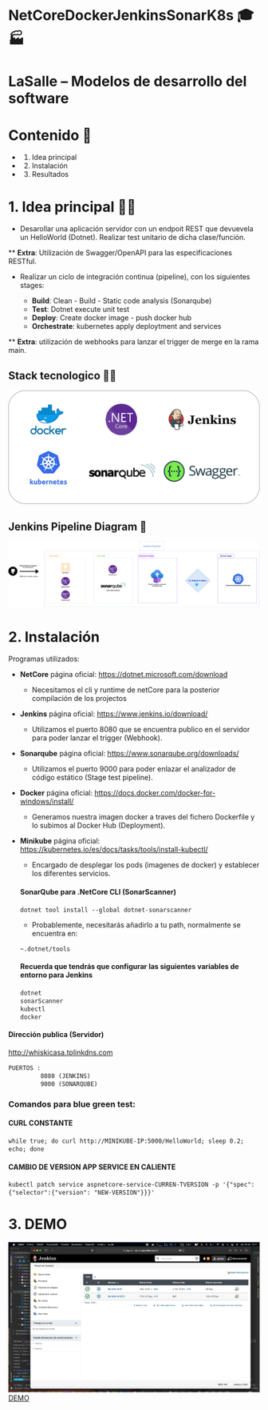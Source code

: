 # NetCoreDockerJenkinsSonarK8s 🎓🏭
# LaSalle – Modelos de desarrollo del software 


# Contenido 📇

* 1. Idea principal
* 2. Instalación 
* 3. Resultados


# 1. Idea principal 🤔💭

* Desarollar una aplicación servidor con un endpoit REST que devuevela un HelloWorld (Dotnet). Realizar test unitario de dicha clase/función.

** **Extra**: Utilización de Swagger/OpenAPI para las especificaciones RESTful.

* Realizar un ciclo de integración continua (pipeline), con los siguientes stages:

  * **Build**: Clean - Build - Static code analysis (Sonarqube)
  * **Test**: Dotnet execute unit test
  * **Deploy**: Create docker image - push docker hub
  * **Orchestrate**: kubernetes apply deploytment and services

** **Extra**: utilización de webhooks para lanzar el trigger de merge en la rama main.

## Stack tecnologico 🧱🔧

![alt text](Images/Stack.png)


## Jenkins Pipeline Diagram 🔄

![alt text](Images/GeneralDiagram.png)

# 2. Instalación 
 Programas utilizados:

* **NetCore** página oficial: https://dotnet.microsoft.com/download
  + Necesitamos el cli y runtime de netCore para la posterior compilación de los projectos
* **Jenkins** página oficial: https://www.jenkins.io/download/
  + Utilizamos el puerto 8080 que se encuentra publico en el servidor para poder lanzar el trigger (Webhook).
* **Sonarqube** página oficial: https://www.sonarqube.org/downloads/ 
  + Utilizamos el puerto 9000 para poder enlazar el analizador de código estático (Stage test pipeline).
* **Docker** página oficial: https://docs.docker.com/docker-for-windows/install/
  + Generamos nuestra imagen docker a traves del fichero Dockerfile y lo subimos al Docker Hub (Deployment).
* **Minikube** página oficial: https://kubernetes.io/es/docs/tasks/tools/install-kubectl/
  + Encargado de desplegar los pods (imagenes de docker) y establecer los diferentes servicios.

  #### SonarQube para .NetCore CLI (SonarScanner)

  ```
  dotnet tool install --global dotnet-sonarscanner
  ```
  * Probablemente, necesitarás añadirlo a tu path, normalmente se encuentra en:
  ```
  ~.dotnet/tools
  ```
  
  #### Recuerda que tendrás que configurar las siguientes variables de entorno para Jenkins
  ```
  dotnet
  sonarScanner
  kubectl
  docker
  ```

#### Dirección publica (Servidor)

http://whiskicasa.tplinkdns.com

 ```
 PUERTOS : 
          8080 (JENKINS) 
          9000 (SONARQUBE)
 ```

### Comandos para blue green test:
 #### CURL CONSTANTE
 ```
while true; do curl http://MINIKUBE-IP:5000/HelloWorld; sleep 0.2; echo; done
 ```

#### CAMBIO DE VERSION APP SERVICE EN CALIENTE
 ```
kubectl patch service aspnetcore-service-CURREN-TVERSION -p '{"spec":{"selector":{"version": "NEW-VERSION"}}}'  
 ```

# 3. DEMO

![image alt text](Images/video.png)
[DEMO](https://youtu.be/YSSy-qTvBWA "DEMO")
